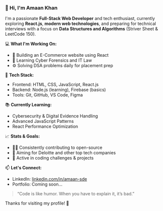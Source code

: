 ### 👋 Hi, I'm Amaan Khan

I'm a passionate **Full-Stack Web Developer** and tech enthusiast, currently exploring **React.js**, **modern web technologies**, and preparing for technical interviews with a focus on **Data Structures and Algorithms** (Striver Sheet & LeetCode 150).

💻 **What I'm Working On:**
- 🛒 Building an E-Commerce website using React
- 🔐 Learning Cyber Forensics and IT Law
- ⚙️ Solving DSA problems daily for placement prep

🚀 **Tech Stack:**
- Frontend: HTML, CSS, JavaScript, React.js
- Backend: Node.js (learning), Firebase (basics)
- Tools: Git, GitHub, VS Code, Figma

📚 **Currently Learning:**
- Cybersecurity & Digital Evidence Handling
- Advanced JavaScript Patterns
- React Performance Optimization

📈 **Stats & Goals:**
- 👨‍💻 Consistently contributing to open-source
- 🎯 Aiming for Deloitte and other top tech companies
- 🔄 Active in coding challenges & projects

📫 **Let's Connect:**
- LinkedIn: [linkedin.com/in/amaan-sde](https://linkedin.com/in/amaan-sde)
- Portfolio: Coming soon...

> “Code is like humor. When you have to explain it, it’s bad.”

Thanks for visiting my profile! 🌟

